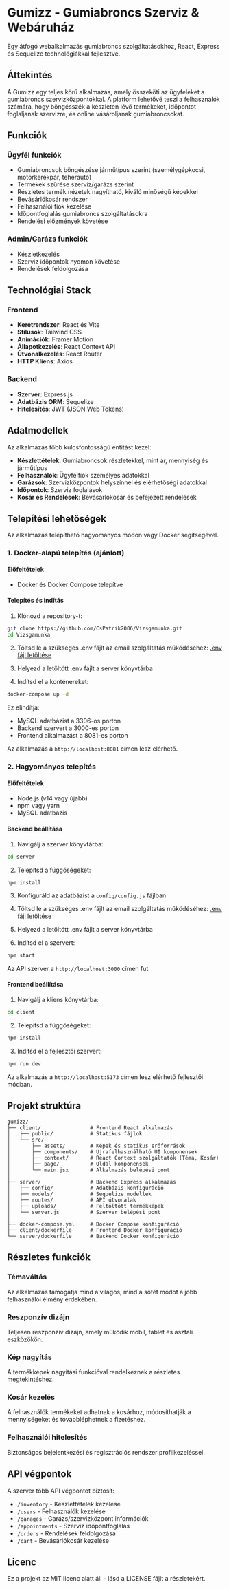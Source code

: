 # Gumizz - Gumiabroncs Szerviz & Webáruház

Egy átfogó webalkalmazás gumiabroncs szolgáltatásokhoz, React, Express és Sequelize technológiákkal fejlesztve.

## Áttekintés

A Gumizz egy teljes körű alkalmazás, amely összeköti az ügyfeleket a gumiabroncs szervizközpontokkal. A platform lehetővé teszi a felhasználók számára, hogy böngésszék a készleten lévő termékeket, időpontot foglaljanak szervizre, és online vásároljanak gumiabroncsokat.

## Funkciók

### Ügyfél funkciók
- Gumiabroncsok böngészése járműtípus szerint (személygépkocsi, motorkerékpár, teherautó)
- Termékek szűrése szerviz/garázs szerint
- Részletes termék nézetek nagyítható, kiváló minőségű képekkel
- Bevásárlókosár rendszer
- Felhasználói fiók kezelése
- Időpontfoglalás gumiabroncs szolgáltatásokra
- Rendelési előzmények követése

### Admin/Garázs funkciók
- Készletkezelés
- Szerviz időpontok nyomon követése
- Rendelések feldolgozása

## Technológiai Stack

### Frontend
- **Keretrendszer**: React és Vite
- **Stílusok**: Tailwind CSS
- **Animációk**: Framer Motion
- **Állapotkezelés**: React Context API
- **Útvonalkezelés**: React Router
- **HTTP Kliens**: Axios

### Backend
- **Szerver**: Express.js
- **Adatbázis ORM**: Sequelize
- **Hitelesítés**: JWT (JSON Web Tokens)

## Adatmodellek

Az alkalmazás több kulcsfontosságú entitást kezel:
- **Készlettételek**: Gumiabroncsok részletekkel, mint ár, mennyiség és járműtípus
- **Felhasználók**: Ügyfélfiók személyes adatokkal
- **Garázsok**: Szervizközpontok helyszínnel és elérhetőségi adatokkal
- **Időpontok**: Szerviz foglalások
- **Kosár és Rendelések**: Bevásárlókosár és befejezett rendelések

## Telepítési lehetőségek

Az alkalmazás telepíthető hagyományos módon vagy Docker segítségével.

### 1. Docker-alapú telepítés (ajánlott)

#### Előfeltételek
- Docker és Docker Compose telepítve

#### Telepítés és indítás
1. Klónozd a repository-t:
```bash
git clone https://github.com/CsPatrik2006/Vizsgamunka.git
cd Vizsgamunka
```

2. Töltsd le a szükséges .env fájlt az email szolgáltatás működéséhez:
[.env fájl letöltése](https://mega.nz/file/cqt1xTJC#tmE_6E1EV-OlVGgMorXGEUt67UgogYTcXs9jfor83Bg)

3. Helyezd a letöltött .env fájlt a server könyvtárba

4. Indítsd el a konténereket:
```bash
docker-compose up -d
```

Ez elindítja:
- MySQL adatbázist a 3306-os porton
- Backend szervert a 3000-es porton
- Frontend alkalmazást a 8081-es porton

Az alkalmazás a `http://localhost:8081` címen lesz elérhető.

### 2. Hagyományos telepítés

#### Előfeltételek
- Node.js (v14 vagy újabb)
- npm vagy yarn
- MySQL adatbázis

#### Backend beállítása
1. Navigálj a szerver könyvtárba:
```bash
cd server
```

2. Telepítsd a függőségeket:
```bash
npm install
```

3. Konfiguráld az adatbázist a `config/config.js` fájlban

4. Töltsd le a szükséges .env fájlt az email szolgáltatás működéséhez:
[.env fájl letöltése](https://mega.nz/file/cqt1xTJC#tmE_6E1EV-OlVGgMorXGEUt67UgogYTcXs9jfor83Bg)

5. Helyezd a letöltött .env fájlt a server könyvtárba

6. Indítsd el a szervert:
```bash
npm start
```

Az API szerver a `http://localhost:3000` címen fut

#### Frontend beállítása
1. Navigálj a kliens könyvtárba:
```bash
cd client
```

2. Telepítsd a függőségeket:
```bash
npm install
```

3. Indítsd el a fejlesztői szervert:
```bash
npm run dev
```

Az alkalmazás a `http://localhost:5173` címen lesz elérhető fejlesztői módban.

## Projekt struktúra

```
gumizz/
├── client/                # Frontend React alkalmazás
│   ├── public/            # Statikus fájlok
│   └── src/
│       ├── assets/        # Képek és statikus erőforrások
│       ├── components/    # Újrafelhasználható UI komponensek
│       ├── context/       # React Context szolgáltatók (Téma, Kosár)
│       ├── page/          # Oldal komponensek
│       └── main.jsx       # Alkalmazás belépési pont
│
├── server/                # Backend Express alkalmazás
│   ├── config/            # Adatbázis konfiguráció
│   ├── models/            # Sequelize modellek
│   ├── routes/            # API útvonalak
│   ├── uploads/           # Feltöltött termékképek
│   └── server.js          # Szerver belépési pont
│
├── docker-compose.yml     # Docker Compose konfiguráció
├── client/dockerfile      # Frontend Docker konfiguráció
└── server/dockerfile      # Backend Docker konfiguráció
```

## Részletes funkciók

### Témaváltás
Az alkalmazás támogatja mind a világos, mind a sötét módot a jobb felhasználói élmény érdekében.

### Reszponzív dizájn
Teljesen reszponzív dizájn, amely működik mobil, tablet és asztali eszközökön.

### Kép nagyítás
A termékképek nagyítási funkcióval rendelkeznek a részletes megtekintéshez.

### Kosár kezelés
A felhasználók termékeket adhatnak a kosárhoz, módosíthatják a mennyiségeket és továbbléphetnek a fizetéshez.

### Felhasználói hitelesítés
Biztonságos bejelentkezési és regisztrációs rendszer profilkezeléssel.

## API végpontok

A szerver több API végpontot biztosít:
- `/inventory` - Készlettételek kezelése
- `/users` - Felhasználók kezelése
- `/garages` - Garázs/szervizközpont információk
- `/appointments` - Szerviz időpontfoglalás
- `/orders` - Rendelések feldolgozása
- `/cart` - Bevásárlókosár kezelése

## Licenc

Ez a projekt az MIT licenc alatt áll - lásd a LICENSE fájlt a részletekért.